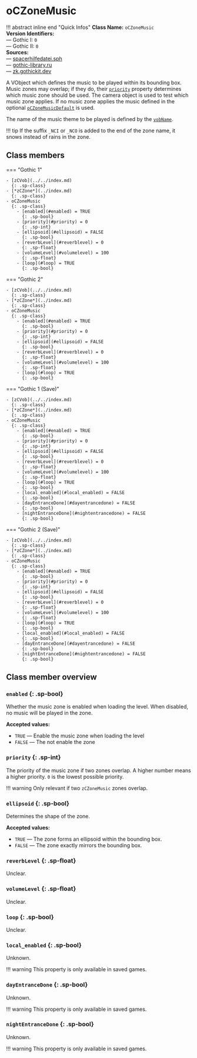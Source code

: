 # oCZoneMusic

!!! abstract inline end "Quick Infos"
    **Class Name:** `oCZoneMusic`<br/>
    **Version Identifiers:**<br />
    — Gothic I: `0`<br/>
    — Gothic II: `0`<br/>
    **Sources:**<br/>
    — [spacerhilfedatei.sph](https://wiki.worldofgothic.de/doku.php?id=spacer:hilfedatei)<br/>
    — [gothic-library.ru](http://www.gothic-library.ru/publ/class_oczonemusic/1-1-0-700)<br/>
    — [zk.gothickit.dev](https://zk.gothickit.dev/engine/objects/oCZoneMusic/)

A VObject which defines the music to be played within its bounding box. Music zones may overlap; if they do, their
[`priority`](#priority) property determines which music zone should be used. The camera object is used to test which
music zone applies. If no music zone applies the music defined in the optional [`oCZoneMusicDefault`](oCZoneMusicDefault.md)
is used.

The name of the music theme to be played is defined by the [`vobName`](../../index.md#vobname).

!!! tip
    If the suffix `_NCI` or `_NCO` is added to the end of the zone name, it snows instead of rains in the zone.

## Class members

=== "Gothic 1"

    - [zCVob](../../index.md)
      {: .sp-class}
    - [*zCZone*](../index.md)
      {: .sp-class}
    - oCZoneMusic
      {: .sp-class}
        - [enabled](#enabled) = TRUE
          {: .sp-bool}
        - [priority](#priority) = 0
          {: .sp-int}
        - [ellipsoid](#ellipsoid) = FALSE
          {: .sp-bool}
        - [reverbLevel](#reverblevel) = 0
          {: .sp-float}
        - [volumeLevel](#volumelevel) = 100
          {: .sp-float}
        - [loop](#loop) = TRUE
          {: .sp-bool}

=== "Gothic 2"

    - [zCVob](../../index.md)
      {: .sp-class}
    - [*zCZone*](../index.md)
      {: .sp-class}
    - oCZoneMusic
      {: .sp-class}
        - [enabled](#enabled) = TRUE
          {: .sp-bool}
        - [priority](#priority) = 0
          {: .sp-int}
        - [ellipsoid](#ellipsoid) = FALSE
          {: .sp-bool}
        - [reverbLevel](#reverblevel) = 0
          {: .sp-float}
        - [volumeLevel](#volumelevel) = 100
          {: .sp-float}
        - [loop](#loop) = TRUE
          {: .sp-bool}

=== "Gothic 1 (Save)"

    - [zCVob](../../index.md)
      {: .sp-class}
    - [*zCZone*](../index.md)
      {: .sp-class}
    - oCZoneMusic
      {: .sp-class}
        - [enabled](#enabled) = TRUE
          {: .sp-bool}
        - [priority](#priority) = 0
          {: .sp-int}
        - [ellipsoid](#ellipsoid) = FALSE
          {: .sp-bool}
        - [reverbLevel](#reverblevel) = 0
          {: .sp-float}
        - [volumeLevel](#volumelevel) = 100
          {: .sp-float}
        - [loop](#loop) = TRUE
          {: .sp-bool}
        - [local_enabled](#local_enabled) = FALSE
          {: .sp-bool}
        - [dayEntranceDone](#dayentrancedone) = FALSE
          {: .sp-bool}
        - [nightEntranceDone](#nightentrancedone) = FALSE
          {: .sp-bool}

=== "Gothic 2 (Save)"

    - [zCVob](../../index.md)
      {: .sp-class}
    - [*zCZone*](../index.md)
      {: .sp-class}
    - oCZoneMusic
      {: .sp-class}
        - [enabled](#enabled) = TRUE
          {: .sp-bool}
        - [priority](#priority) = 0
          {: .sp-int}
        - [ellipsoid](#ellipsoid) = FALSE
          {: .sp-bool}
        - [reverbLevel](#reverblevel) = 0
          {: .sp-float}
        - [volumeLevel](#volumelevel) = 100
          {: .sp-float}
        - [loop](#loop) = TRUE
          {: .sp-bool}
        - [local_enabled](#local_enabled) = FALSE
          {: .sp-bool}
        - [dayEntranceDone](#dayentrancedone) = FALSE
          {: .sp-bool}
        - [nightEntranceDone](#nightentrancedone) = FALSE
          {: .sp-bool}

## Class member overview

### `enabled` {: .sp-bool}

Whether the music zone is enabled when loading the level. When disabled, no music will be played in the zone.

**Accepted values:**

* `TRUE` — Enable the music zone when loading the level
* `FALSE` — The not enable the zone

### `priority` {: .sp-int}

The priority of the music zone if two zones overlap. A higher number means a higher priority. `0` is the lowest
possible priority.

!!! warning
    Only relevant if two `zCZoneMusic` zones overlap.

### `ellipsoid` {: .sp-bool}

Determines the shape of the zone.

**Accepted values:**

* `TRUE` — The zone forms an ellipsoid within the bounding box.
* `FALSE` — The zone exactly mirrors the bounding box.

### `reverbLevel` {: .sp-float}

Unclear.

### `volumeLevel` {: .sp-float}

Unclear.

### `loop` {: .sp-bool}

Unclear.

### `local_enabled` {: .sp-bool}

Unknown.

!!! warning
    This property is only available in saved games.

### `dayEntranceDone` {: .sp-bool}

Unknown.

!!! warning
    This property is only available in saved games.

### `nightEntranceDone` {: .sp-bool}

Unknown.

!!! warning
    This property is only available in saved games.
